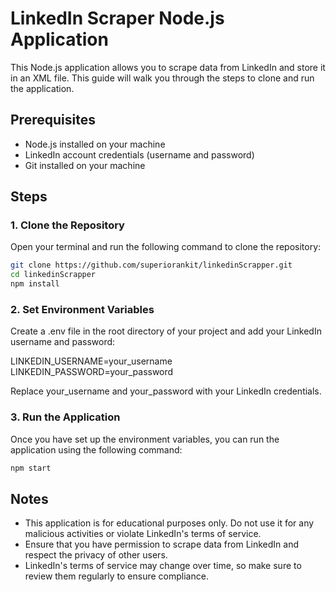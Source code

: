 # LinkedIn Scraper Node.js Application

This Node.js application allows you to scrape data from LinkedIn and store it in an XML file. This guide will walk you through the steps to clone and run the application.

## Prerequisites

- Node.js installed on your machine
- LinkedIn account credentials (username and password)
- Git installed on your machine

## Steps

### 1. Clone the Repository

Open your terminal and run the following command to clone the repository:

```bash
git clone https://github.com/superiorankit/linkedinScrapper.git
cd linkedinScrapper
npm install
```

### 2. Set Environment Variables

Create a .env file in the root directory of your project and add your LinkedIn username and password:

LINKEDIN_USERNAME=your_username
LINKEDIN_PASSWORD=your_password

Replace your_username and your_password with your LinkedIn credentials.

### 3. Run the Application

Once you have set up the environment variables, you can run the application using the following command:

```bash
npm start
```

## Notes

- This application is for educational purposes only. Do not use it for any malicious activities or violate LinkedIn's terms of service.
- Ensure that you have permission to scrape data from LinkedIn and respect the privacy of other users.
- LinkedIn's terms of service may change over time, so make sure to review them regularly to ensure compliance.